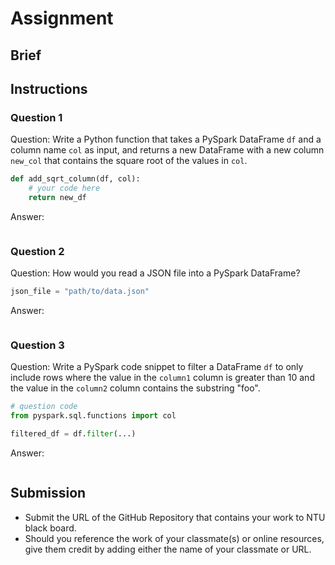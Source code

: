 # Assignment

## Brief

## Instructions

### Question 1

Question: Write a Python function that takes a PySpark DataFrame `df` and a column name `col` as input, and returns a new DataFrame with a new column `new_col` that contains the square root of the values in `col`.

```python
def add_sqrt_column(df, col):
    # your code here
    return new_df
```

Answer:

```python

```

### Question 2

Question: How would you read a JSON file into a PySpark DataFrame?

```python
json_file = "path/to/data.json"
```

Answer:

```python

```

### Question 3

Question: Write a PySpark code snippet to filter a DataFrame `df` to only include rows where the value in the `column1` column is greater than 10 and the value in the `column2` column contains the substring "foo".

```python
# question code
from pyspark.sql.functions import col

filtered_df = df.filter(...)
```

Answer:

```python

```

## Submission

- Submit the URL of the GitHub Repository that contains your work to NTU black board.
- Should you reference the work of your classmate(s) or online resources, give them credit by adding either the name of your classmate or URL.
